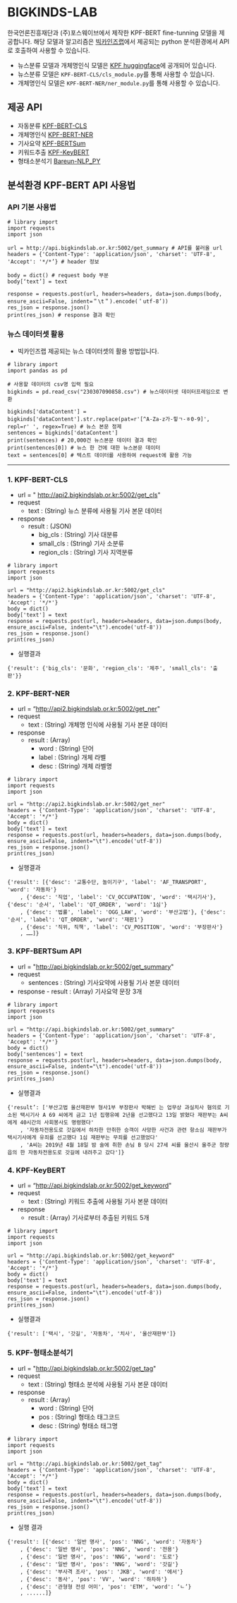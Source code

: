 # BIGKINDS-LAB


한국언론진흥재단과 (주)포스웨이브에서 제작한 KPF-BERT fine-tunning 모델을 제공합니다.
해당 모델과 알고리즘은 [빅카인즈랩](lab.bigkinds.or.kr)에서 제공되는 python 분석환경에서 API로 호출하여 사용할 수 있습니다.

- 뉴스분류 모델과 개체명인식 모델은 [KPF huggingface](https://huggingface.co/KPF)에 공개되어 있습니다.
- 뉴스분류 모델은 `KPF-BERT-CLS/cls_module.py`를 통해 사용할 수 있습니다.
- 개체명인식 모델은 `KPF-BERT-NER/ner_module.py`를 통해 사용할 수 있습니다. 

## 제공 API

- 자동분류 [KPF-BERT-CLS](https://github.com/KPF-bigkinds/BIGKINDS-LAB/tree/main/KPF-BERT-CLS)
- 개체명인식 [KPF-BERT-NER](https://github.com/KPF-bigkinds/BIGKINDS-LAB/tree/main/KPF-BERT-NER)
- 기사요약 [KPF-BERTSum](https://github.com/KPF-bigkinds/BIGKINDS-LAB/tree/main/KPF-BERTSum)
- 키워드추출 [KPF-KeyBERT](https://github.com/KPF-bigkinds/BIGKINDS-LAB/tree/main/KPF-KeyBERT)
- 형태소분석기 [Bareun-NLP_PY](https://github.com/KPF-bigkinds/Bareun-NLP_PY)


## 분석환경 KPF-BERT API 사용법

### API 기본 사용법

```
# library import
import requests
import json

url = http://api.bigkindslab.or.kr:5002/get_summary # API를 불러올 url
headers = {'Content-Type': 'application/json', 'charset': 'UTF-8', 'Accept': '*/*’} # header 정보

body = dict() # request body 부분
body[‘text’] = text

response = requests.post(url, headers=headers, data=json.dumps(body, ensure_ascii=False, indent=＂\t＂).encode(＇utf-8’))
res_json = response.json()
print(res_json) # response 결과 확인
```

### 뉴스 데이터셋 활용

- 빅카인즈랩 제공되는 뉴스 데이터셋의 활용 방법입니다.

```
# library import
import pandas as pd

# 사용할 데이터의 csv명 입력 필요
bigkinds = pd.read_csv("230307090858.csv") # 뉴스데이터셋 데이터프레임으로 변환

bigkinds['dataContent'] = bigkinds['dataContent'].str.replace(pat=r'[^A-Za-z가-힣ㄱ-ㅎ0-9]', repl=r' ', regex=True) # 뉴스 본문 정제
sentences = bigkinds['dataContent']
print(sentences) # 20,000건 뉴스본문 데이터 결과 확인
print(sentences[0]) # 뉴스 한 건에 대한 뉴스본문 데이터
text = sentences[0] # 텍스트 데이터를 사용하여 request에 활용 가능
```

---

### 1. KPF-BERT-CLS
- url = " http://api2.bigkindslab.or.kr:5002/get_cls"
- request
  - text : (String) 뉴스 분류에 사용될 기사 본문 데이터
- response
  - result : (JSON)
    - big_cls : (String) 기사 대분류
    - small_cls : (String) 기사 소분류
    - region_cls : (String) 기사 지역분류

```
# library import
import requests
import json

url = "http://api2.bigkindslab.or.kr:5002/get_cls"
headers = {'Content-Type': 'application/json', 'charset': 'UTF-8', 'Accept': '*/*'}
body = dict()
body['text'] = text
response = requests.post(url, headers=headers, data=json.dumps(body, ensure_ascii=False, indent="\t").encode('utf-8'))
res_json = response.json()
print(res_json)
```

- 실행결과

```
{'result': {'big_cls': '문화', 'region_cls': '제주', 'small_cls': '출판'}}
```

### 2. KPF-BERT-NER
- url = “http://api2.bigkindslab.or.kr:5002/get_ner"
- request
  - text : (String) 개체명 인식에 사용될 기사 본문 데이터
- response
  - result : (Array)
    - word : (String) 단어
    - label : (String) 개체 라벨
    - desc : (String) 개체 라벨명

```
# library import
import requests
import json

url = "http://api2.bigkindslab.or.kr:5002/get_ner"
headers = {'Content-Type': 'application/json', 'charset': 'UTF-8', 'Accept': '*/*'}
body = dict()
body['text'] = text
response = requests.post(url, headers=headers, data=json.dumps(body, ensure_ascii=False, indent="\t").encode('utf-8'))
res_json = response.json()
print(res_json)
```

- 실행결과

```
{'result': [{'desc': '교통수단, 놀이기구', 'label': 'AF_TRANSPORT', 'word': '자동차'}
	, {'desc': '직업', 'label': 'CV_OCCUPATION', 'word': '택시기사'}, {'desc': '순서', 'label': 'QT_ORDER', 'word': '1심'}
	, {'desc': '법률', 'label': 'OGG_LAW', 'word': '부산고법'}, {'desc': '순서', 'label': 'QT_ORDER', 'word': '재판1'}
	, {'desc': '직위, 직책', 'label': 'CV_POSITION', 'word': '부장판사'}
	, ……]}
```

### 3. KPF-BERTSum API

- url = "http://api.bigkindslab.or.kr:5002/get_summary"
- request
    - sentences : (String) 기사요약에 사용될 기사 본문 데이터
- response
      - result : (Array) 기사요약 문장 3개

```
# library import
import requests
import json

url = "http://api.bigkindslab.or.kr:5002/get_summary"
headers = {'Content-Type': 'application/json', 'charset': 'UTF-8', 'Accept': '*/*'}
body = dict()
body['sentences'] = text
response = requests.post(url, headers=headers, data=json.dumps(body, ensure_ascii=False, indent="\t").encode('utf-8'))
res_json = response.json()
print(res_json)
```

- 실행결과

```
{'result’: ['부산고법 울산재판부 형사1부 부장판사 박해빈 는 업무상 과실치사 혐의로 기소된 택시기사 A 69 씨에게 금고 1년 집행유예 2년을 선고했다고 13일 밝혔다 재판부는 A씨에게 40시간의 사회봉사도 명령했다'
    , '자동차전용도로 갓길에서 하차한 만취한 승객이 사망한 사건과 관련 항소심 재판부가 택시기사에게 유죄를 선고했다 1심 재판부는 무죄를 선고했었다'
    , 'A씨는 2019년 4월 18일 밤 술에 취한 손님 B 당시 27세 씨를 울산시 울주군 청량읍의 한 자동차전용도로 갓길에 내려주고 갔다']}
```


### 4. KPF-KeyBERT

- url = “http://api.bigkindslab.or.kr:5002/get_keyword"
- request
  - text : (String) 키워드 추출에 사용될 기사 본문 데이터
- response
  - result : (Array) 기사로부터 추출된 키워드 5개

```
# library import
import requests
import json

url = "http://api.bigkindslab.or.kr:5002/get_keyword"
headers = {'Content-Type': 'application/json', 'charset': 'UTF-8', 'Accept': '*/*'}
body = dict()
body['text'] = text
response = requests.post(url, headers=headers, data=json.dumps(body, ensure_ascii=False, indent="\t").encode('utf-8'))
res_json = response.json()
print(res_json)
```

- 실행결과

```
{'result': ['택시', '갓길', '자동차', '치사', '울산재판부']}
```

### 5. KPF-형태소분석기

- url = "http://api.bigkindslab.or.kr:5002/get_tag"
- request
  - text : (String) 형태소 분석에 사용될 기사 본문 데이터
- response
  - result : (Array)
    - word : (String) 단어
    - pos : (String) 형태소 태그코드
    - desc : (String) 형태소 태그명
  
```
# library import
import requests
import json

url = "http://api.bigkindslab.or.kr:5002/get_tag"
headers = {'Content-Type': 'application/json', 'charset': 'UTF-8', 'Accept': '*/*'}
body = dict()
body['text'] = text
response = requests.post(url, headers=headers, data=json.dumps(body, ensure_ascii=False, indent="\t").encode('utf-8'))
res_json = response.json()
print(res_json)
```

- 실행 결과

```
{'result': [{'desc': '일반 명사', 'pos': 'NNG', 'word': '자동차'}
	, {'desc': '일반 명사', 'pos': 'NNG', 'word': '전용'}
	, {'desc': '일반 명사', 'pos': 'NNG', 'word': '도로'}
	, {'desc': '일반 명사', 'pos': 'NNG', 'word': '갓길'}
	, {'desc': '부사격 조사', 'pos': 'JKB', 'word': '에서'}
	, {'desc': '동사', 'pos': 'VV', 'word': '하차하'}
	, {'desc': '관형형 전성 어미', 'pos': 'ETM', 'word': ‘ㄴ’}
	, ......]}
```


